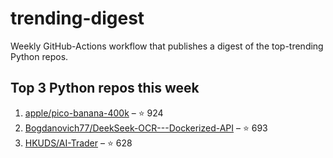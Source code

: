 # trending-digest

Weekly GitHub-Actions workflow that publishes a digest of the top-trending Python repos.

## Top 3 Python repos this week
<!-- trending:start -->
1. [apple/pico-banana-400k](https://github.com/apple/pico-banana-400k) – ⭐ 924
2. [Bogdanovich77/DeekSeek-OCR---Dockerized-API](https://github.com/Bogdanovich77/DeekSeek-OCR---Dockerized-API) – ⭐ 693
3. [HKUDS/AI-Trader](https://github.com/HKUDS/AI-Trader) – ⭐ 628
<!-- trending:end -->
